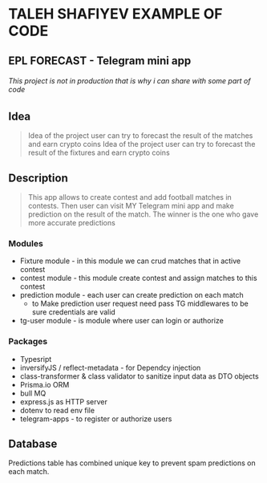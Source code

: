 # TALEH SHAFIYEV EXAMPLE OF CODE

## EPL FORECAST - Telegram mini app

###### This project is not in production that is why i can share with some part of code

## Idea

> Idea of the project user can try to forecast the result of the matches and earn crypto coins
> Idea of the project user can try to forecast the result of the fixtures and earn crypto coins

## Description

> This app allows to create contest and add football matches in contests.
> Then user can visit MY Telegram mini app and make prediction on the result of the match.
> The winner is the one who gave more accurate predictions

### Modules

- Fixture module - in this module we can crud matches that in active contest
- contest module - this module create contest and assign matches to this contest
- prediction module - each user can create prediction on each match
  - to Make prediction user request need pass TG middlewares to be sure credentials are valid
- tg-user module - is module where user can login or authorize

### Packages

- Typesript
- inversifyJS / reflect-metadata - for Dependcy injection
- class-transformer & class validator to sanitize input data as DTO objects
- Prisma.io ORM
- bull MQ
- express.js as HTTP server
- dotenv to read env file
- telegram-apps - to register or authorize users

## Database

Predictions table has combined unique key to prevent spam predictions on each match.
